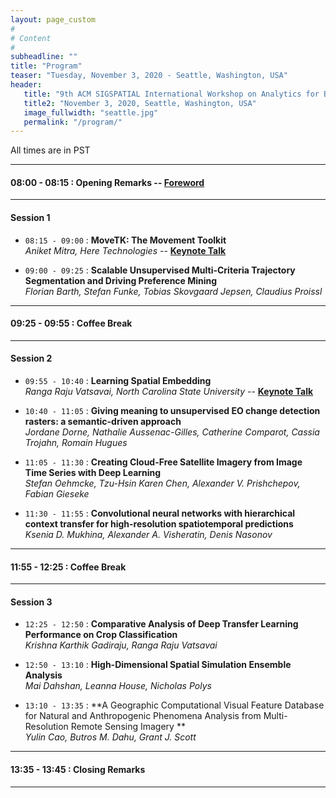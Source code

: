 ```yaml
---
layout: page_custom
#
# Content
#
subheadline: ""
title: "Program"
teaser: "Tuesday, November 3, 2020 - Seattle, Washington, USA"
header:
   title: "9th ACM SIGSPATIAL International Workshop on Analytics for Big Geospatial Data (BigSpatial 2020)"
   title2: "November 3, 2020, Seattle, Washington, USA"
   image_fullwidth: "seattle.jpg"
   permalink: "/program/"
---
```


All times are in PST

---------------------------------------

#### 08:00 - 08:15 : Opening Remarks -- [Foreword](docs/frontmatter.pdf)

---------------------------------------

#### Session 1

* `08:15 - 09:00` : **MoveTK: The Movement Toolkit**   
*Aniket Mitra, Here Technologies* -- [**Keynote Talk**](/program/keynotes/#talk1)

* `09:00 - 09:25` : **Scalable Unsupervised Multi-Criteria Trajectory Segmentation and Driving Preference Mining**    
*Florian Barth, Stefan Funke, Tobias Skovgaard Jepsen, Claudius Proissl*

---------------------------------------

#### 09:25 - 09:55 : Coffee Break

---------------------------------------

#### Session 2

* `09:55 - 10:40` : **Learning Spatial Embedding**    
*Ranga Raju Vatsavai, North Carolina State University*  -- [**Keynote Talk**](/program/keynotes/#talk2)

* `10:40 - 11:05` : **Giving meaning to unsupervised EO change detection rasters: a semantic-driven approach**    
*Jordane Dorne, Nathalie Aussenac-Gilles, Catherine Comparot, Cassia Trojahn, Romain Hugues*

* `11:05 - 11:30` : **Creating Cloud-Free Satellite Imagery from Image Time Series with Deep Learning**    
*Stefan Oehmcke, Tzu-Hsin Karen Chen, Alexander V. Prishchepov, Fabian Gieseke*

* `11:30 - 11:55` : **Convolutional neural networks with hierarchical context transfer for high-resolution spatiotemporal predictions**    
*Ksenia D. Mukhina, Alexander A. Visheratin, Denis Nasonov*

---------------------------------------

#### 11:55 - 12:25 : Coffee Break

---------------------------------------

#### Session 3

* `12:25 - 12:50` : **Comparative Analysis of Deep Transfer Learning Performance on Crop Classification**    
*Krishna Karthik Gadiraju, Ranga Raju Vatsavai*

* `12:50 - 13:10` : **High-Dimensional Spatial Simulation Ensemble Analysis**    
*Mai Dahshan, Leanna House, Nicholas Polys*

* `13:10 - 13:35` : **A Geographic Computational Visual Feature Database for Natural and Anthropogenic Phenomena Analysis from Multi-Resolution Remote Sensing Imagery **    
*Yulin Cao, Butros M. Dahu, Grant J. Scott*

---------------------------------------

#### 13:35 - 13:45 : Closing Remarks

---------------------------------------

<br />
<br />





